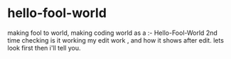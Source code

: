 # hello-fool-world
making fool to world, making coding world  as a :- Hello-Fool-World
2nd time checking is it working my edit work , and how it shows after edit.
lets look first then i'll tell you.
